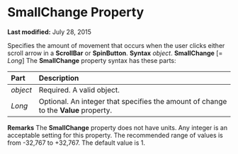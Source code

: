 
# SmallChange Property

 **Last modified:** July 28, 2015


Specifies the amount of movement that occurs when the user clicks either scroll arrow in a  **ScrollBar** or **SpinButton**.
 **Syntax**
 _object_. **SmallChange** [= _Long_]
The  **SmallChange** property syntax has these parts:


|**Part**|**Description**|
|:-----|:-----|
| _object_|Required. A valid object.|
| _Long_|Optional. An integer that specifies the amount of change to the  **Value** property.|
 **Remarks**
The  **SmallChange** property does not have units.
Any integer is an acceptable setting for this property. The recommended range of values is from -32,767 to +32,767. The default value is 1.
